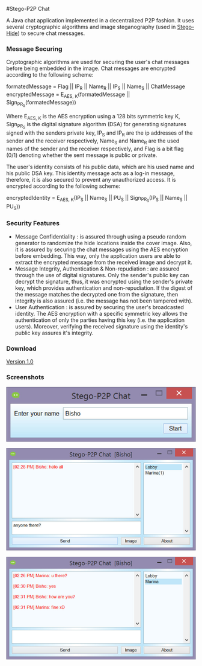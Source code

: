 #Stego-P2P Chat

A Java chat application implemented in a decentralized P2P fashion. It uses several cryptographic algorithms and image steganography (used in [Stego-Hide](https://github.com/bishoybassem/stego-hide)) to secure chat messages.

### Message Securing

Cryptographic algorithms are used for securing the user's chat messages before being embedded in the image. Chat messages are encrypted according to the following scheme:

formatedMessage = Flag || IP<sub>R</sub> || Name<sub>R</sub> || IP<sub>S</sub> || Name<sub>S</sub> || ChatMessage <br>
encryptedMessage = E<sub>AES, K</sub>(formatedMessage || Sign<sub>PR<sub>S</sub></sub>(formatedMessage))

Where E<sub>AES, K</sub> is the AES encryption using a 128 bits symmetric key K, Sign<sub>PR<sub>S</sub></sub> is the digital signature algorithm (DSA) for generating signatures signed with the senders private key, IP<sub>S</sub> and IP<sub>R</sub> are the ip addresses of the sender and the receiver respectively, Name<sub>S</sub> and Name<sub>R</sub> are the used names of the sender and the receiver respectively, and Flag is a bit flag (0/1) denoting whether the sent message is public or private.

The user's identity consists of his public data, which are his used name and his public DSA key. This identity message acts as a log-in message, therefore, it is also secured to prevent any unauthorized access. It is encrypted according to the following scheme:

encryptedIdentity = E<sub>AES, K</sub>(IP<sub>S</sub> || Name<sub>S</sub> || PU<sub>S</sub> || Sign<sub>PR<sub>S</sub></sub>(IP<sub>S</sub> || Name<sub>S</sub> || PU<sub>S</sub>))


### Security Features

* Message Confidentiality : is assured through using a pseudo random generator to randomize the hide locations inside the cover image. Also, it is assured by securing the chat messages using the AES encryption before embedding. This way, only the application users are able to extract the encrypted message from the received image and decrypt it.
* Message Integrity, Authentication & Non-repudiation : are assured through the use of digital signatures. Only the sender's public key can decrypt the signature, thus, it was encrypted using the sender's private key, which provides authentication and non-repudiation. If the digest of the message matches the decrypted one from the signature, then integrity is also assured (i.e. the message has not been tampered with).
* User Authentication : is assured by securing the user's broadcasted identity. The AES encryption with a specific symmetric key allows the authentication of only the parties having this key (i.e. the application users). Moreover, verifying the received signature using the identity's public key assures it's integrity. 

### Download

[Version 1.0](https://github.com/bishoybassem/stego-p2p-chat/releases/download/v1.0/Stego-P2P.Chat.jar)

### Screenshots

![screen1](/screenshots/screen1.jpg)

![screen2](/screenshots/screen2.jpg)

![screen3](/screenshots/screen3.jpg)